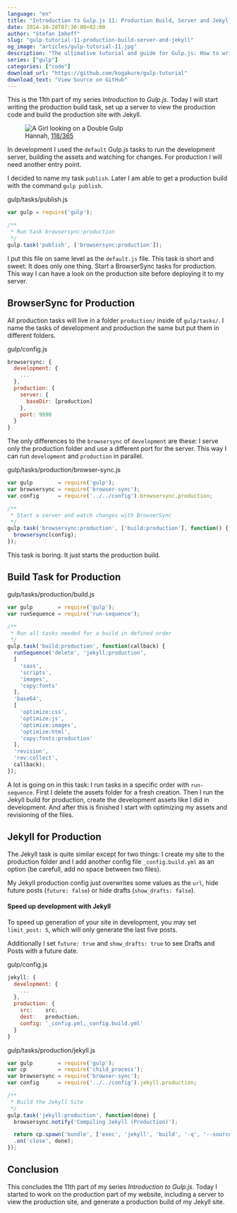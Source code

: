 ```yaml
---
language: "en"
title: "Introduction to Gulp.js 11: Production Build, Server and Jekyll"
date: 2014-10-28T07:30:00+02:00
author: "Stefan Imhoff"
slug: "gulp-tutorial-11-production-build-server-and-jekyll"
og_image: "articles/gulp-tutorial-11.jpg"
description: "The ultimative tutorial and guide for Gulp.js: How to write the production task for Jekyll and BrowserSync."
series: ["gulp"]
categories: ["code"]
download_url: "https://github.com/kogakure/gulp-tutorial"
download_text: "View Source on GitHub"
---
```


This is the 11th part of my series *Introduction to Gulp.js*. Today I will start writing the production build task, set up a server to view the production code and build the production site with Jekyll.

<figure class="image-figure attribution">
  <img src="/assets/images/articles/2014/gulp-tutorial-11-production-build-server-and-jekyll/gulp-tutorial-11.jpg" alt="A Girl looking on a Double Gulp">
  <figcaption>
  Hannah, <a href="https://www.flickr.com/photos/girlaphid/4570474834" target="_blank" rel="nofollow" rel="noopener">118/365</a>
  </figcaption>
</figure>


In development I used the `default` Gulp.js tasks to run the development server, building the assets and watching for changes. For production I will need another entry point.

I decided to name my task `publish`. Later I am able to get a production build with the command `gulp publish`.

<p class="code-info">gulp/tasks/publish.js</p>

```javascript
var gulp = require('gulp');

/**
 * Run task browsersync:production
 */
gulp.task('publish', ['browsersync:production']);
```


I put this file on same level as the `default.js` file. This task is short and sweet: It does only one thing. Start a BrowserSync tasks for production. This way I can have a look on the production site before deploying it to my server.

## BrowserSync for Production
All production tasks will live in a folder `production/` inside of `gulp/tasks/`. I name the tasks of development and production the same but put them in different folders.

<p class="code-info">gulp/config.js</p>

```javascript
browsersync: {
  development: {
    ...
  },
  production: {
    server: {
      baseDir: [production]
    },
    port: 9998
  }
}
```


The only differences to the `browsersync` of `development` are these: I serve only the production folder and use a different port for the server. This way I can run `development` and `production` in parallel.

<p class="code-info">gulp/tasks/production/browser-sync.js</p>

```javascript
var gulp        = require('gulp');
var browsersync = require('browser-sync');
var config      = require('../../config').browsersync.production;

/**
 * Start a server and watch changes with BrowserSync
 */
gulp.task('browsersync:production', ['build:production'], function() {
  browsersync(config);
});
```


This task is boring. It just starts the production build.

## Build Task for Production

<p class="code-info">gulp/tasks/production/build.js</p>

```javascript
var gulp        = require('gulp');
var runSequence = require('run-sequence');

/**
 * Run all tasks needed for a build in defined order
 */
gulp.task('build:production', function(callback) {
  runSequence('delete', 'jekyll:production',
  [
    'sass',
    'scripts',
    'images',
    'copy:fonts'
  ],
  'base64',
  [
    'optimize:css',
    'optimize:js',
    'optimize:images',
    'optimize:html',
    'copy:fonts:production'
  ],
  'revision',
  'rev:collect',
  callback);
});
```


A lot is going on in this task: I run tasks in a specific order with `run-sequence`. First I delete the assets folder for a fresh creation. Then I run the Jekyll build for production, create the development assets like I did in development. And after this is finished I start with optimizing my assets and revisioning of the files.

## Jekyll for Production
The Jekyll task is quite similar except for two things: I create my site to the production folder and I add another config file `_config.build.yml` as an option (be carefull, add no space between two files).

My Jekyll production config just overwrites some values as the `url`, hide future posts (`future: false`) or hide drafts (`show_drafts: false`).

<aside class="aside-hint" role="complementary">
  <h4>Speed up development with Jekyll</h4>
  <p>To speed up generation of your site in development, you may set <code>limit_post: 5</code>, which will only generate the last five posts.</p>
  <p>Additionally I set <code>future: true</code> and <code>show_drafts: true</code> to see Drafts and Posts with a future date.</p>
</aside>

<p class="code-info">gulp/config.js</p>

```javascript
jekyll: {
  development: {
    ...
  },
  production: {
    src:    src,
    dest:   production,
    config: '_config.yml,_config.build.yml'
  }
}
```


<p class="code-info">gulp/tasks/production/jekyll.js</p>

```javascript
var gulp        = require('gulp');
var cp          = require('child_process');
var browsersync = require('browser-sync');
var config      = require('../../config').jekyll.production;

/**
 * Build the Jekyll Site
 */
gulp.task('jekyll:production', function(done) {
  browsersync.notify('Compiling Jekyll (Production)');

  return cp.spawn('bundle', ['exec', 'jekyll', 'build', '-q', '--source=' + config.src, '--destination=' + config.dest, '--config=' + config.config], { stdio: 'inherit' })
  .on('close', done);
});
```


## Conclusion

This concludes the 11th part of my series *Introduction to Gulp.js*. Today I started to work on the production part of my website, including a server to view the production site, and generate a production build of my Jekyll site.
